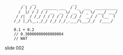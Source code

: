             _   __                __
           / | / /_  ______ ___  / /_  ___  __________
          /  |/ / / / / __ `__ \/ __ \/ _ \/ ___/ ___/
         / /|  / /_/ / / / / / / /_/ /  __/ /  (__  )
        /_/ |_/\__,_/_/ /_/ /_/_.___/\___/_/  /____/

        0.1 + 0.2
        // 0.30000000000000004
        // WAT
















































































slide 002
